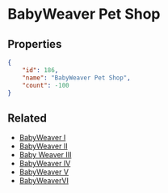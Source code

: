 # BabyWeaver Pet Shop

<no description available>

## Properties

```json
{
    "id": 186,
    "name": "BabyWeaver Pet Shop",
    "count": -100
}
```

## Related

- [BabyWeaver I](../items/5058-babyweaver-i.md)
- [BabyWeaver II](../items/5059-babyweaver-ii.md)
- [Baby Weaver III](../items/5060-baby-weaver-iii.md)
- [BabyWeaver IV](../items/5061-babyweaver-iv.md)
- [BabyWeaver V](../items/5062-babyweaver-v.md)
- [BabyWeaverVI](../items/5063-babyweavervi.md)

